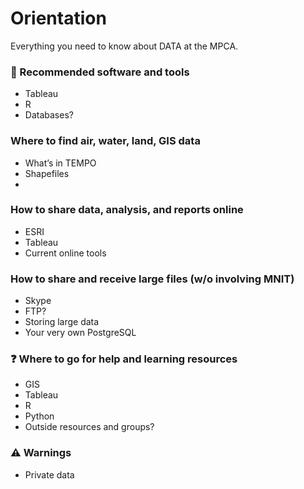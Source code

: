 # Orientation
Everything you need to know about DATA at the MPCA.


###	:wrench: Recommended software and tools

- Tableau  
- R
- Databases?

###	Where to find air, water, land, GIS data

- What’s in TEMPO
- Shapefiles
-

###	How to share data, analysis, and reports online

- ESRI
-	Tableau
  - Current online tools

###	How to share and receive large files (w/o involving MNIT)

-	Skype
-	FTP?
-	Storing large data
  -	Your very own PostgreSQL
  
###	:question: Where to go for help and learning resources

-	GIS
-	Tableau
-	R
-	Python
-	Outside resources and groups?

### :warning: Warnings

-	Private data
